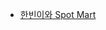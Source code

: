 - [한빈이와 Spot Mart](https://swexpertacademy.com/main/code/problem/problemDetail.do?contestProbId=AW8Wj7cqbY0DFAXN&categoryId=AW8Wj7cqbY0DFAXN&categoryType=CODE&problemTitle=%ED%95%9C%EB%B9%88%EC%9D%B4&orderBy=FIRST_REG_DATETIME&selectCodeLang=ALL&select-1=&pageSize=10&pageIndex=1)
